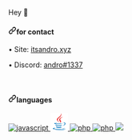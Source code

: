 Hey 👋

<h4><a id="user-content-for-contact" class="anchor" aria-hidden="true" href="#for-contact"><svg class="octicon octicon-link" viewBox="0 0 16 16" version="1.1" width="16" height="16" aria-hidden="true"><path fill-rule="evenodd" d="M7.775 3.275a.75.75 0 001.06 1.06l1.25-1.25a2 2 0 112.83 2.83l-2.5 2.5a2 2 0 01-2.83 0 .75.75 0 00-1.06 1.06 3.5 3.5 0 004.95 0l2.5-2.5a3.5 3.5 0 00-4.95-4.95l-1.25 1.25zm-4.69 9.64a2 2 0 010-2.83l2.5-2.5a2 2 0 012.83 0 .75.75 0 001.06-1.06 3.5 3.5 0 00-4.95 0l-2.5 2.5a3.5 3.5 0 004.95 4.95l1.25-1.25a.75.75 0 00-1.06-1.06l-1.25 1.25a2 2 0 01-2.83 0z"></path></svg></a>for contact</h4>


• Site: <a href="https://itsandro.xyz" rel="nofollow">itsandro.xyz</a>



• Discord: <a href="https://discord.com/users/826005802392748032" rel="nofollow">andro#1337</a>

<img src="https://camo.githubusercontent.com/88d429c445d20e7563ef4153633c71f0137f247db3d5c82560ea9b0e621ab76b/68747470733a2f2f6b6f6d617265762e636f6d2f67687076632f3f757365726e616d653d346365777466" alt="" data-canonical-src="https://komarev.com/ghpvc/?username=4cewtf" style="max-width: 100%;">


<h4 align="left"><a id="user-content-languages" class="anchor" aria-hidden="true" href="#languages"><svg class="octicon octicon-link" viewBox="0 0 16 16" version="1.1" width="16" height="16" aria-hidden="true"><path fill-rule="evenodd" d="M7.775 3.275a.75.75 0 001.06 1.06l1.25-1.25a2 2 0 112.83 2.83l-2.5 2.5a2 2 0 01-2.83 0 .75.75 0 00-1.06 1.06 3.5 3.5 0 004.95 0l2.5-2.5a3.5 3.5 0 00-4.95-4.95l-1.25 1.25zm-4.69 9.64a2 2 0 010-2.83l2.5-2.5a2 2 0 012.83 0 .75.75 0 001.06-1.06 3.5 3.5 0 00-4.95 0l-2.5 2.5a3.5 3.5 0 004.95 4.95l1.25-1.25a.75.75 0 00-1.06-1.06l-1.25 1.25a2 2 0 01-2.83 0z"></path></svg></a>languages</h4>

<p align="left">
</p><a href="https://www.javascript.com/" rel="nofollow"> <img src="https://cdn.iconscout.com/icon/free/png-256/javascript-2752148-2284965.png" alt="javascript" width="35" height="35" style="max-width:100%;"> </a>
<a href="https://www.java.com" rel="nofollow"> <img src="https://raw.githubusercontent.com/devicons/devicon/master/icons/java/java-original.svg" alt="java" width="35" height="35" style="max-width:100%;"> </a>
<a href="https://www.php.net" rel="nofollow"> <img src="https://raw.githubusercontent.com/jmnote/z-icons/master/svg/php.svg" alt="php" width="35" height="35" style="max-width:100%;"> </a>
<a href="https://pyhon.org/" rel="nofollow"> <img src="https://upload.wikimedia.org/wikipedia/commons/thumb/c/c3/Python-logo-notext.svg/2048px-Python-logo-notext.svg.png" alt="php" width="35" height="35" style="max-width:100%;"> </a>










<img width="50%" src="https://camo.githubusercontent.com/53495eb302f7844010a91f8e74d39b55e424aa07193652e1551c30e5ef617b4f/68747470733a2f2f6d656469612e67697068792e636f6d2f6d656469612f4e61784b743961537a4173704f2f67697068792e676966" data-canonical-src="https://media.giphy.com/media/NaxKt9aSzAspO/giphy.gif" style="max-width:100%;">
